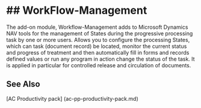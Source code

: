 ﻿---
Title: "WorkFlow-management"
Author: Autocont
Ms. custom: on
Ms date: 02/26/2018
reviewer: Ms.
Ms. suite:
Ms. _pltfrm tgt:
Ms. topic: article
MS Sales: dynamics-nav-2018
Ms. translationtype: Human Translation
Ms. sourcegitcommit: 
Ms. openlocfilehash: 
Ms. contentlocale: cs-cz
Ms. lasthandoff: 02/26/2018

---

# ## <a name = "ac-pp-workflow-status-management.md" > </a> WorkFlow-Management

The add-on module, Workflow-Management adds to Microsoft Dynamics NAV tools for the management of States during the progressive processing task by one or more users. Allows you to configure the processing States, which can task (document record) be located, monitor the current status and progress of treatment and then automatically fill in forms and records defined values or run any program in action change the status of the task. It is applied in particular for controlled release and circulation of documents.

## <a name = "see-also" > </a>See Also  
[AC Productivity pack] (ac-pp-productivity-pack.md)  

